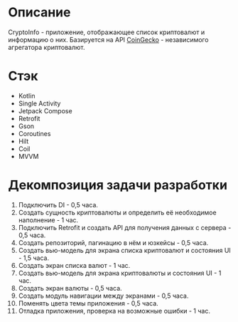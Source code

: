 # Описание
CryptoInfo - приложение, отображающее список криптовалют и информацию о них. Базируется на API [CoinGecko](https://www.coingecko.com/) - независимого агрегатора криптовалют.

# Стэк
- Kotlin
- Single Activity
- Jetpack Compose
- Retrofit
- Gson
- Coroutines
- Hilt
- Coil
- MVVM

# Декомпозиция задачи разработки
1. Подключить DI - 0,5 часа.
2. Создать сущность криптовалюты и определить её необходимое наполнение - 1 час.
3. Подключить Retrofit и создать API для получения данных с сервера - 0,5 часа.
4. Создать репозиторий, пагинацию в нём и юзкейсы - 0,5 часа.
5. Создать вью-модель для экрана списка криптовалют и состояния UI - 1,5 часа.
6. Создать экран списка валют - 1 час.
7. Создать вью-модель для экрана криптовалюты и состояния UI - 1 час.
8. Создать экран валюты - 0,5 часа.
9. Создать модуль навигации между экранами - 0,5 часа.
10. Поменять цвета темы приложения - 0,5 часа.
11. Отладка приложения, проверка на возможные ошибки - 1 час.
